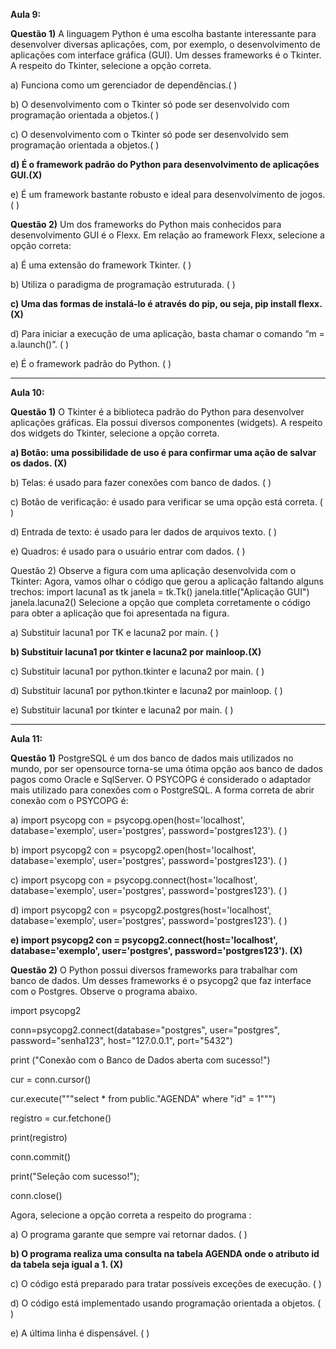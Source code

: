 **Aula 9:**

**Questão 1)**
A linguagem Python é uma escolha bastante interessante para desenvolver diversas aplicações, com, por exemplo, o desenvolvimento de aplicações com interface gráfica (GUI). Um desses frameworks é o Tkinter. A respeito do Tkinter, selecione a opção correta.

a) Funciona como um gerenciador de dependências.( )

b) O desenvolvimento com o Tkinter só pode ser desenvolvido com programação orientada a objetos.( )

c) O desenvolvimento com o Tkinter só pode ser desenvolvido sem programação orientada a objetos.( )

**d) É o framework padrão do Python para desenvolvimento de aplicações GUI.(X)**

e) É um framework bastante robusto e ideal para desenvolvimento de jogos.( )

**Questão 2)**
Um dos frameworks do Python mais conhecidos para desenvolvimento GUI é o Flexx. Em relação ao framework Flexx, selecione a opção correta:

a) É uma extensão do framework Tkinter. ( )

b) Utiliza o paradigma de programação estruturada. ( )

**c) Uma das formas de instalá-lo é através do pip, ou seja, pip install flexx.(X)**

d) Para iniciar a execução de uma aplicação, basta chamar o comando “m = a.launch()”. ( )

e) É o framework padrão do Python. ( )

--------------------------------------------------------------------------------------------------------------------------------------------------------------------------------------------------------------------------------------------------
**Aula 10:**

**Questão 1)**
O Tkinter é a biblioteca padrão do Python para desenvolver aplicações gráficas. Ela possui diversos componentes (widgets). A respeito dos widgets do Tkinter,  selecione a opção correta.

**a) Botão: uma possibilidade de uso é para confirmar uma ação de salvar os dados. (X)**

b) Telas: é usado para fazer conexões com banco de dados. ( )

c) Botão de verificação: é usado para verificar se uma opção está correta. ( )

d) Entrada de texto: é usado para ler dados de arquivos texto. ( )

e) Quadros: é usado para o usuário entrar com dados. ( )

Questão 2) 
Observe a figura com uma aplicação desenvolvida com o Tkinter:
Agora, vamos olhar o código que gerou a aplicação faltando alguns trechos:
import lacuna1 as tk
janela = tk.Tk()
janela.title("Aplicação GUI")
janela.lacuna2()
Selecione a opção que completa corretamente o código para obter a aplicação que foi apresentada na figura.

a) Substituir lacuna1 por TK e lacuna2 por main. ( )

**b) Substituir lacuna1 por tkinter e lacuna2 por mainloop.(X)**

c) Substituir lacuna1 por python.tkinter e lacuna2 por main. ( )

d) Substituir lacuna1 por python.tkinter e lacuna2 por mainloop. ( )

e) Substituir lacuna1 por tkinter e lacuna2 por main. ( )

--------------------------------------------------------------------------------------------------------------------------------------------------------------------------------------------------------------------------------------------------
**Aula 11:**

**Questão 1)** 
PostgreSQL é um dos banco de dados mais utilizados no mundo, por ser opensource
torna-se uma ótima opção aos banco de dados pagos como Oracle e SqlServer. O PSYCOPG é
considerado o adaptador mais utilizado para conexões com o PostgreSQL. A forma correta de abrir
conexão com o PSYCOPG é:

a) import psycopg con = psycopg.open(host='localhost', database='exemplo', user='postgres', password='postgres123'). ( )

b) import psycopg2 con = psycopg2.open(host='localhost', database='exemplo', user='postgres', password='postgres123'). ( )

c) import psycopg con = psycopg.connect(host='localhost', database='exemplo', user='postgres', password='postgres123'). ( )

d) import psycopg2 con = psycopg2.postgres(host='localhost', database='exemplo', user='postgres', password='postgres123'). ( )

**e) import psycopg2 con = psycopg2.connect(host='localhost', database='exemplo', user='postgres', password='postgres123'). (X)**

**Questão 2)**
O Python possui diversos frameworks para trabalhar com banco de dados. Um desses frameworks é o psycopg2 que faz interface com o Postgres. Observe o programa abaixo. 

import psycopg2

conn=psycopg2.connect(database="postgres", user="postgres", password="senha123", host="127.0.0.1", port="5432")

print ("Conexão com o Banco de Dados aberta com sucesso!")

cur = conn.cursor()

cur.execute("""select * from public."AGENDA" where "id" = 1""")

registro = cur.fetchone()

print(registro)

conn.commit()

print("Seleção com sucesso!");

conn.close()

Agora, selecione a opção correta a respeito do programa :

a) O programa garante que sempre vai retornar dados. ( )

**b) O programa realiza uma consulta na tabela AGENDA onde o atributo id da tabela seja igual a 1. (X)**

c) O código está preparado para tratar possíveis exceções de execução. ( )

d) O código está implementado usando programação orientada a objetos. ( )

e) A última linha é dispensável. ( )
